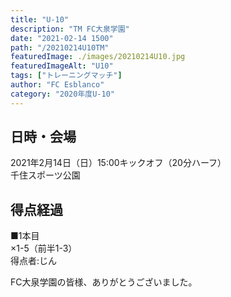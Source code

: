 ```yaml
---
title: "U-10"
description: "TM FC大泉学園"
date: "2021-02-14 1500"
path: "/20210214U10TM"
featuredImage: ./images/20210214U10.jpg
featuredImageAlt: "U10"
tags: ["トレーニングマッチ"]
author: "FC Esblanco"
category: "2020年度U-10"
---
```


## 日時・会場

2021年2月14日（日）15:00キックオフ（20分ハーフ）<br>
千住スポーツ公園

## 得点経過

■1本目<br>
×1-5（前半1-3）<br>
得点者:じん




FC大泉学園の皆様、ありがとうございました。
